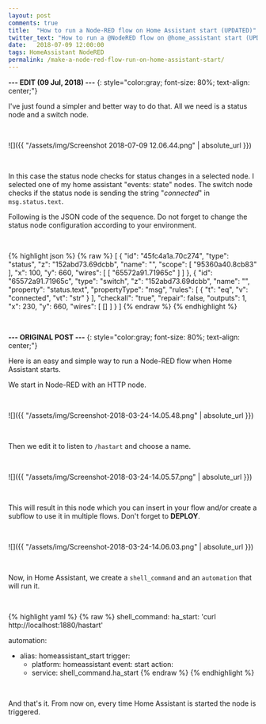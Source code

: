 ```yaml
---
layout: post
comments: true
title:  "How to run a Node-RED flow on Home Assistant start (UPDATED)"
twitter_text: "How to run a @NodeRED flow on @home_assistant start (UPDATED)"
date:   2018-07-09 12:00:00
tags: HomeAssistant NodeRED
permalink: /make-a-node-red-flow-run-on-home-assistant-start/
---
```


**--- EDIT \(09 Jul, 2018\) ---**
{: style="color:gray; font-size: 80%; text-align: center;"}

I've just found a simpler and better way to do that. All we need is a status node and a switch node.

<br />

![]({{ "/assets/img/Screenshot 2018-07-09 12.06.44.png" | absolute_url }})

<br />

In this case the status node checks for status changes in a selected node. I selected one of my home assistant "events: state" nodes. The switch node checks if the status node is sending the string "*connected*" in `msg.status.text`.

Following is the JSON code of the sequence. Do not forget to change the status node configuration according to your environment.

<br />

{% highlight json %}
{% raw %}
[
    {
        "id": "45fc4a1a.70c274",
        "type": "status",
        "z": "152abd73.69dcbb",
        "name": "",
        "scope": [
            "95360a40.8cb83"
        ],
        "x": 100,
        "y": 660,
        "wires": [
            [
                "65572a91.71965c"
            ]
        ]
    },
    {
        "id": "65572a91.71965c",
        "type": "switch",
        "z": "152abd73.69dcbb",
        "name": "",
        "property": "status.text",
        "propertyType": "msg",
        "rules": [
            {
                "t": "eq",
                "v": "connected",
                "vt": "str"
            }
        ],
        "checkall": "true",
        "repair": false,
        "outputs": 1,
        "x": 230,
        "y": 660,
        "wires": [
            []
        ]
    }
]
{% endraw %}
{% endhighlight %}

<br />

**--- ORIGINAL POST ---**
{: style="color:gray; font-size: 80%; text-align: center;"}

Here is an easy and simple way to run a Node-RED flow when Home Assistant starts.

We start in Node-RED with an HTTP node.

<br />

![]({{ "/assets/img/Screenshot-2018-03-24-14.05.48.png" | absolute_url }})

<br />

Then we edit it to listen to `/hastart` and choose a name.

<br />

![]({{ "/assets/img/Screenshot-2018-03-24-14.05.57.png" | absolute_url }})

<br />

This will result in this node which you can insert in your flow and/or create a subflow to use it in multiple flows. Don't forget to **DEPLOY**.

<br />

![]({{ "/assets/img/Screenshot-2018-03-24-14.06.03.png" | absolute_url }})

<br />

Now, in Home Assistant, we create a `shell_command` and an `automation` that will run it.

<br />

{% highlight yaml %}
{% raw %}
shell_command:
  ha_start: 'curl http://localhost:1880/hastart'

automation:
  - alias: homeassistant_start
    trigger:
      - platform: homeassistant
        event: start
    action:
      - service: shell_command.ha_start
{% endraw %}
{% endhighlight %}

<br />

And that's it. From now on, every time Home Assistant is started the node is triggered.
